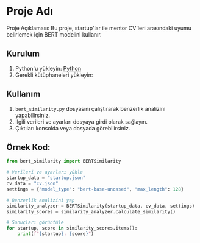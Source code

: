 # Proje Adı

Proje Açıklaması: Bu proje, startup'lar ile mentor CV'leri arasındaki uyumu belirlemek için BERT modelini kullanır.

## Kurulum

1. Python'u yükleyin: [Python](https://www.python.org/downloads/)
2. Gerekli kütüphaneleri yükleyin:


## Kullanım

1. `bert_similarity.py` dosyasını çalıştırarak benzerlik analizini yapabilirsiniz.
2. İlgili verileri ve ayarları dosyaya girdi olarak sağlayın.
3. Çıktıları konsolda veya dosyada görebilirsiniz.

## Örnek Kod:

```python
from bert_similarity import BERTSimilarity

# Verileri ve ayarları yükle
startup_data = "startup.json"
cv_data = "cv.json"
settings = {"model_type": "bert-base-uncased", "max_length": 128}

# Benzerlik analizini yap
similarity_analyzer = BERTSimilarity(startup_data, cv_data, settings)
similarity_scores = similarity_analyzer.calculate_similarity()

# Sonuçları görüntüle
for startup, score in similarity_scores.items():
    print(f"{startup}: {score}")
